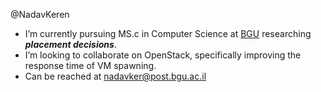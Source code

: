 @NadavKeren
- I’m currently pursuing MS.c in Computer Science at [BGU](https://in.bgu.ac.il/en/natural_science/cs/Pages/default.aspx) researching ***placement decisions***.
- I’m looking to collaborate on OpenStack, specifically improving the response time of VM spawning.
- Can be reached at nadavker@post.bgu.ac.il
